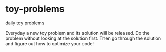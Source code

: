 # toy-problems
daily toy problems

Everyday a new toy problem and its solution will be released. Do the problem without looking at the solution first. Then go through the solution and figure out how to optimize your code!